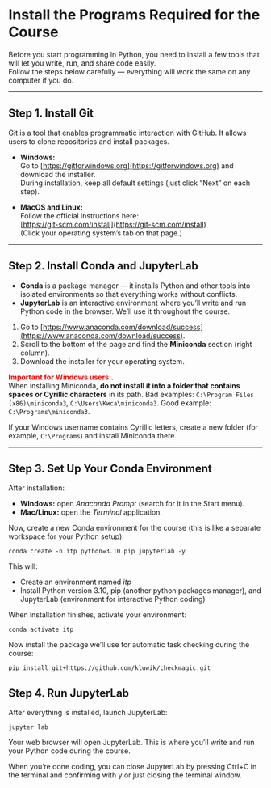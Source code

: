 # Install the Programs Required for the Course

Before you start programming in Python, you need to install a few tools that will let you write, run, and share code easily.  
Follow the steps below carefully — everything will work the same on any computer if you do.

---

## Step 1. Install Git

Git is a tool that enables programmatic interaction with GitHub. It allows users to clone repositories and install packages.

- **Windows:**  
  Go to [https://gitforwindows.org](https://gitforwindows.org) and download the installer.  
  During installation, keep all default settings (just click “Next” on each step).

- **MacOS and Linux:**  
  Follow the official instructions here:  
  [https://git-scm.com/install](https://git-scm.com/install)  
  (Click your operating system’s tab on that page.)

---

## Step 2. Install Conda and JupyterLab

- **Conda** is a package manager — it installs Python and other tools into isolated environments so that everything works without conflicts.
- **JupyterLab** is an interactive environment where you’ll write and run Python code in the browser. We’ll use it throughout the course.

1. Go to [https://www.anaconda.com/download/success](https://www.anaconda.com/download/success).  
2. Scroll to the bottom of the page and find the **Miniconda** section (right column).  
3. Download the installer for your operating system.

<span style="color:red">**Important for Windows users:**</span>.  
When installing Miniconda, **do not install it into a folder that contains spaces or Cyrillic characters** in its path.
Bad examples: `C:\Program Files (x86)\miniconda3`, `C:\Users\Киса\miniconda3`. Good example: `C:\Programs\miniconda3`. 

If your Windows username contains Cyrillic letters, create a new folder (for example, `C:\Programs`) and install Miniconda there.

---

## Step 3. Set Up Your Conda Environment

After installation:

- **Windows:** open *Anaconda Prompt* (search for it in the Start menu).  
- **Mac/Linux:** open the *Terminal* application.

Now, create a new Conda environment for the course (this is like a separate workspace for your Python setup):

```
conda create -n itp python=3.10 pip jupyterlab -y
```

This will:

- Create an environment named *itp*
- Install Python version 3.10, pip (another python packages manager), and JupyterLab (environment for interactive Python coding)

When installation finishes, activate your environment:

```
conda activate itp
```

Now install the package we’ll use for automatic task checking during the course:

```
pip install git+https://github.com/kluwik/checkmagic.git
```

## Step 4. Run JupyterLab

After everything is installed, launch JupyterLab:

```
jupyter lab
```

Your web browser will open JupyterLab. This is where you’ll write and run your Python code during the course.

When you’re done coding, you can close JupyterLab by pressing Ctrl+C in the terminal and confirming with y or just closing the terminal window.
